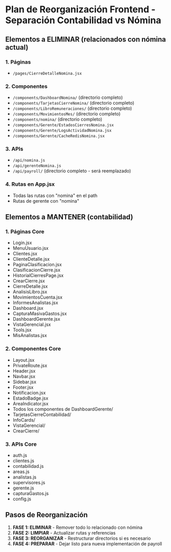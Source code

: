 # Plan de Reorganización Frontend - Separación Contabilidad vs Nómina

## Elementos a ELIMINAR (relacionados con nómina actual)

### 1. Páginas
- `/pages/CierreDetalleNomina.jsx`

### 2. Componentes
- `/components/DashboardNomina/` (directorio completo)
- `/components/TarjetasCierreNomina/` (directorio completo)  
- `/components/LibroRemuneraciones/` (directorio completo)
- `/components/MovimientosMes/` (directorio completo)
- `/components/nomina/` (directorio completo)
- `/components/Gerente/EstadosCierresNomina.jsx`
- `/components/Gerente/LogsActividadNomina.jsx`
- `/components/Gerente/CacheRedisNomina.jsx`

### 3. APIs
- `/api/nomina.js`
- `/api/gerenteNomina.js`
- `/api/payroll/` (directorio completo - será reemplazado)

### 4. Rutas en App.jsx
- Todas las rutas con "nomina" en el path
- Rutas de gerente con "nomina"

## Elementos a MANTENER (contabilidad)

### 1. Páginas Core
- Login.jsx
- MenuUsuario.jsx
- Clientes.jsx
- ClienteDetalle.jsx
- PaginaClasificacion.jsx
- ClasificacionCierre.jsx
- HistorialCierresPage.jsx
- CrearCierre.jsx
- CierreDetalle.jsx
- AnalisisLibro.jsx
- MovimientosCuenta.jsx
- InformesAnalistas.jsx
- Dashboard.jsx
- CapturaMasivaGastos.jsx
- DashboardGerente.jsx
- VistaGerencial.jsx
- Tools.jsx
- MisAnalistas.jsx

### 2. Componentes Core
- Layout.jsx
- PrivateRoute.jsx
- Header.jsx
- Navbar.jsx
- Sidebar.jsx
- Footer.jsx
- Notificacion.jsx
- EstadoBadge.jsx
- AreaIndicator.jsx
- Todos los componentes de DashboardGerente/
- TarjetasCierreContabilidad/
- InfoCards/
- VistaGerencial/
- CrearCierre/

### 3. APIs Core
- auth.js
- clientes.js
- contabilidad.js
- areas.js
- analistas.js
- supervisores.js
- gerente.js
- capturaGastos.js
- config.js

## Pasos de Reorganización

1. **FASE 1: ELIMINAR** - Remover todo lo relacionado con nómina
2. **FASE 2: LIMPIAR** - Actualizar rutas y referencias
3. **FASE 3: REORGANIZAR** - Restructurar directorios si es necesario
4. **FASE 4: PREPARAR** - Dejar listo para nueva implementación de payroll
